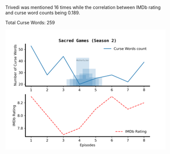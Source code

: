 Trivedi was mentioned 16 times while the correlation between IMDb rating and curse word counts being 0.189.

Total Curse Words: 259 

![image](SacredGamesS02.png)
